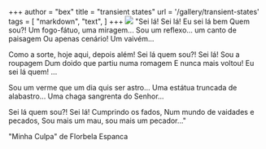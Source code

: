 +++
author = "bex"
title = "transient states"
url = '/gallery/transient-states'
tags = [
    "markdown",
    "text",
]
+++
![](https://s3.amazonaws.com/pics.bex.computer/Scan75231.jpg)
"Sei lá! Sei lá! Eu sei lá bem
Quem sou?! Um fogo-fátuo, uma miragem...
Sou um reflexo... um canto de paisagem
Ou apenas cenário! Um vaivém...

Como a sorte, hoje aqui, depois além!
Sei lá quem sou?! Sei lá! Sou a roupagem
Dum doido que partiu numa romagem
E nunca mais voltou! Eu sei lá quem! ...

Sou um verme que um dia quis ser astro...
Uma estátua truncada de alabastro...
Uma chaga sangrenta do Senhor...

Sei lá quem sou?! Sei lá! Cumprindo os fados,
Num mundo de vaidades e pecados,
Sou mais um mau, sou mais um pecador..."

"Minha Culpa" de Florbela Espanca
